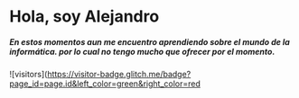 # Hola, soy Alejandro

##### En estos momentos aun me encuentro aprendiendo sobre el mundo de la informática. por lo cual no tengo mucho que ofrecer por el momento.

![visitors](https://visitor-badge.glitch.me/badge?page_id=page.id&left_color=green&right_color=red
